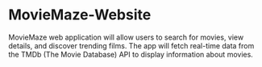 # MovieMaze-Website
MovieMaze web application will allow users to search for movies, view details, and discover trending films. The app will fetch real-time data from the TMDb (The Movie Database) API to display information about movies.
